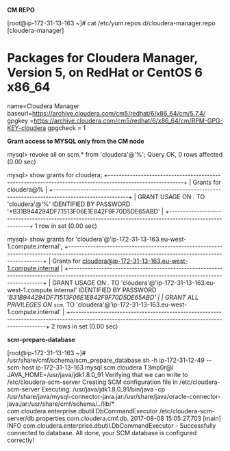 <p>

<b>CM REPO </b>

[root@ip-172-31-13-163 ~]# cat /etc/yum.repos.d/cloudera-manager.repo
[cloudera-manager]
# Packages for Cloudera Manager, Version 5, on RedHat or CentOS 6 x86_64        
name=Cloudera Manager
baseurl=https://archive.cloudera.com/cm5/redhat/6/x86_64/cm/5.7.4/
gpgkey =https://archive.cloudera.com/cm5/redhat/6/x86_64/cm/RPM-GPG-KEY-cloudera
gpgcheck = 1


<b>Grant access to MYSQL only from the CM node </b>

mysql> revoke all on scm.* from 'cloudera'@'%';
Query OK, 0 rows affected (0.00 sec)

mysql> show grants for cloudera;
+---------------------------------------------------------------------------------------------------------+
| Grants for cloudera@%                                                                                   |
+---------------------------------------------------------------------------------------------------------+
| GRANT USAGE ON *.* TO 'cloudera'@'%' IDENTIFIED BY PASSWORD '*B31B944294DF71513F06E1E842F9F70D5DE65ABD' |
+---------------------------------------------------------------------------------------------------------+
1 row in set (0.00 sec)


mysql> show grants for 'cloudera'@'ip-172-31-13-163.eu-west-1.compute.internal';
+---------------------------------------------------------------------------------------------------------------------------------------------------+
| Grants for cloudera@ip-172-31-13-163.eu-west-1.compute.internal                                                                                   |
+---------------------------------------------------------------------------------------------------------------------------------------------------+
| GRANT USAGE ON *.* TO 'cloudera'@'ip-172-31-13-163.eu-west-1.compute.internal' IDENTIFIED BY PASSWORD '*B31B944294DF71513F06E1E842F9F70D5DE65ABD' |
| GRANT ALL PRIVILEGES ON `scm`.* TO 'cloudera'@'ip-172-31-13-163.eu-west-1.compute.internal'                                                       |
+---------------------------------------------------------------------------------------------------------------------------------------------------+
2 rows in set (0.00 sec)

<b>scm-prepare-database</b>

[root@ip-172-31-13-163 ~]# /usr/share/cmf/schema/scm_prepare_database.sh -h ip-172-31-12-49 --scm-host ip-172-31-13-163 mysql scm cloudera T3mp0r@l
JAVA_HOME=/usr/java/jdk1.8.0_91
Verifying that we can write to /etc/cloudera-scm-server
Creating SCM configuration file in /etc/cloudera-scm-server
Executing:  /usr/java/jdk1.8.0_91/bin/java -cp /usr/share/java/mysql-connector-java.jar:/usr/share/java/oracle-connector-java.jar:/usr/share/cmf/schema/../lib/* com.cloudera.enterprise.dbutil.DbCommandExecutor /etc/cloudera-scm-server/db.properties com.cloudera.cmf.db.
2017-08-08 15:05:27,703 [main] INFO  com.cloudera.enterprise.dbutil.DbCommandExecutor  - Successfully connected to database.
All done, your SCM database is configured correctly!


</p>
